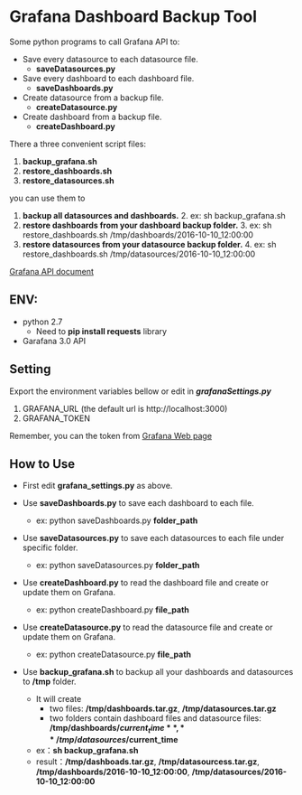 # Grafana Dashboard Backup Tool

Some python programs to call Grafana API to:

* Save every datasource to each datasource file.
	* **saveDatasources.py**
* Save every dashboard to each dashboard file.
	* **saveDashboards.py**
* Create datasource from a backup file.
	* **createDatasource.py**
* Create dashboard from a backup file.
	* **createDashboard.py**

There a three convenient script files: 

1. **backup_grafana.sh**
2. **restore_dashboards.sh**
3. **restore_datasources.sh** 

you can use them to 

1. **backup all datasources and dashboards.**
	2. ex: sh backup_grafana.sh
2. **restore dashboards from your dashboard backup folder.**
	3. ex: sh restore_dashboards.sh /tmp/dashboards/2016-10-10_12:00:00
3. **restore datasources from your datasource backup folder.**
	4. ex: sh restore_dashboards.sh /tmp/datasources/2016-10-10_12:00:00

[Grafana API document](http://docs.grafana.org/http_api/overview/)

## ENV:
* python 2.7
	* Need to **pip install requests** library
* Garafana 3.0 API

## Setting

Export the environment variables bellow or edit in **_grafanaSettings.py_**
1. GRAFANA_URL (the default url is http://localhost:3000)
2. GRAFANA_TOKEN
        
Remember, you can the token from [Grafana Web page](http://docs.grafana.org/http_api/auth/)

## How to Use
* First edit **grafana_settings.py** as above.
* Use **saveDashboards.py** to save each dashboard to each file.
	* ex: python saveDashboards.py **folder_path**

* Use **saveDatasources.py** to save each datasources to each file under specific folder.
	*  ex: python saveDatasources.py **folder_path**

* Use **createDashboard.py** to read the dashboard  file and create or update them on Grafana.
 	*  ex: python createDashboard.py **file_path**

* Use **createDatasource.py** to read the datasource  file and create or update them on Grafana.
 	*  ex: python createDatasource.py **file_path**

 
* Use **backup_grafana.sh** to backup all your dashboards and datasources to **/tmp** folder.
	* It will create 
		* two files: **/tmp/dashboards.tar.gz**, **/tmp/datasources.tar.gz** 
		* two folders contain dashboard files and datasource files: **/tmp/dashboards/$current_time**, **/tmp/datasources/$current_time**
	* ex：**sh backup_grafana.sh**
	* result：**/tmp/dashboads.tar.gz**, **/tmp/datasourcess.tar.gz**, **/tmp/dashboards/2016-10-10_12:00:00**, **/tmp/datasources/2016-10-10_12:00:00**
